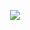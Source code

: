 <p align="center">
  <img src="https://raw.githubusercontent.com/Prayag-X/Smart-City-Dashboard/main/readme_assets/splash.png">
</p>  
